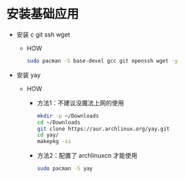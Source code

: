 # 安装基础应用

* 安装 c git ssh wget

  * HOW

    ``` sh
    sudo pacman -S base-devel gcc git openssh wget -y
    ```

* 安装 yay

  * HOW

    * 方法1：不建议没魔法上网的使用

      ``` sh
      mkdir -p ~/Downloads
      cd ~/Downloads
      git clone https://aur.archlinux.org/yay.git
      cd yay/
      makepkg -si
      ```

    * 方法2：配置了 archlinuxcn 才能使用

      ``` sh
      sudo pacman -S yay
      ```
